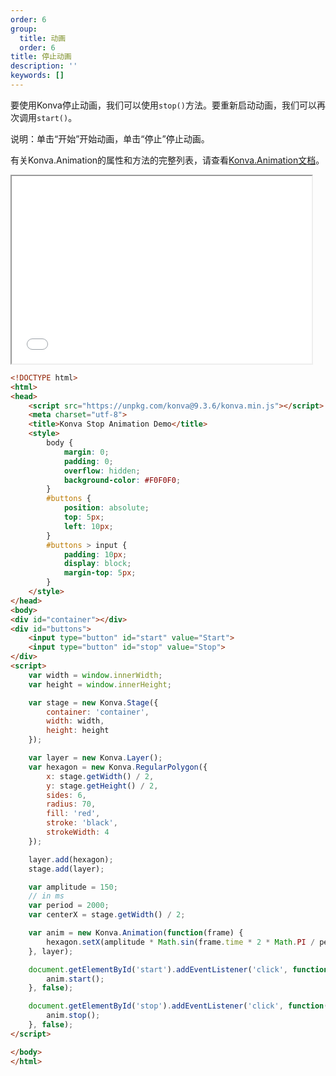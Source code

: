 ```yaml
---
order: 6
group:
  title: 动画
  order: 6
title: 停止动画
description: ''
keywords: []
---
```


要使用Konva停止动画，我们可以使用`stop()`方法。要重新启动动画，我们可以再次调用`start()`。

说明：单击“开始”开始动画，单击“停止”停止动画。

有关Konva.Animation的属性和方法的完整列表，请查看<a href="https://konvajs.github.io/api/Konva.Animation.html" target="__blank">Konva.Animation文档</a>。


<iframe src="/downloads/code/animations/Stop_Animation.html" style="width: 50vw;height:300px;"></iframe>

```html
<!DOCTYPE html>
<html>
<head>
    <script src="https://unpkg.com/konva@9.3.6/konva.min.js"></script>
    <meta charset="utf-8">
    <title>Konva Stop Animation Demo</title>
    <style>
        body {
            margin: 0;
            padding: 0;
            overflow: hidden;
            background-color: #F0F0F0;
        }
        #buttons {
            position: absolute;
            top: 5px;
            left: 10px;
        }
        #buttons > input {
            padding: 10px;
            display: block;
            margin-top: 5px;
        }
    </style>
</head>
<body>
<div id="container"></div>
<div id="buttons">
    <input type="button" id="start" value="Start">
    <input type="button" id="stop" value="Stop">
</div>
<script>
    var width = window.innerWidth;
    var height = window.innerHeight;

    var stage = new Konva.Stage({
        container: 'container',
        width: width,
        height: height
    });

    var layer = new Konva.Layer();
    var hexagon = new Konva.RegularPolygon({
        x: stage.getWidth() / 2,
        y: stage.getHeight() / 2,
        sides: 6,
        radius: 70,
        fill: 'red',
        stroke: 'black',
        strokeWidth: 4
    });

    layer.add(hexagon);
    stage.add(layer);

    var amplitude = 150;
    // in ms
    var period = 2000;
    var centerX = stage.getWidth() / 2;

    var anim = new Konva.Animation(function(frame) {
        hexagon.setX(amplitude * Math.sin(frame.time * 2 * Math.PI / period) + centerX);
    }, layer);

    document.getElementById('start').addEventListener('click', function() {
        anim.start();
    }, false);

    document.getElementById('stop').addEventListener('click', function() {
        anim.stop();
    }, false);
</script>

</body>
</html>
```